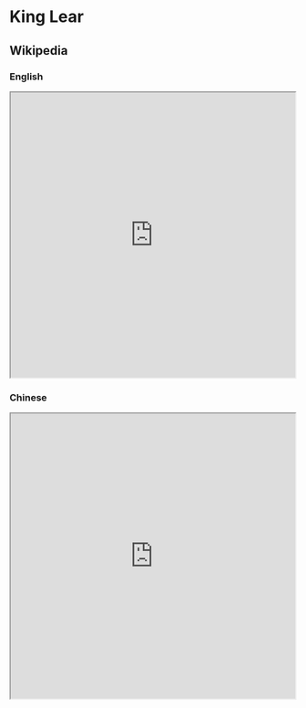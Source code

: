 # King Lear

## Wikipedia

### English

<iframe src="https://en.m.wikipedia.org/wiki/King_Lear" style="height: 500px; width: 500px"></iframe>

### Chinese

<iframe src="https://zh.m.wikipedia.org/wiki/%E6%9D%8E%E7%88%BE%E7%8E%8B" style="height: 500px; width: 500px"></iframe>
